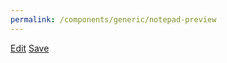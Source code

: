 ```yaml
---
permalink: /components/generic/notepad-preview
---
```

<!-- Start of /components/generic/notepad-preview -->
<div id="notepad-preview" class='drop-shadow paper'></div>
<div class="text-right" id="notepad-preview-buttons">
    <a href="#" id="notes-preview-edit" class="btn btn-info mt-3">Edit</a>
    <a href="#" id="notes-preview-save" class="btn btn-primary mt-3">Save</a>
</div>
<!-- End of /components/model/notepad-preview -->
